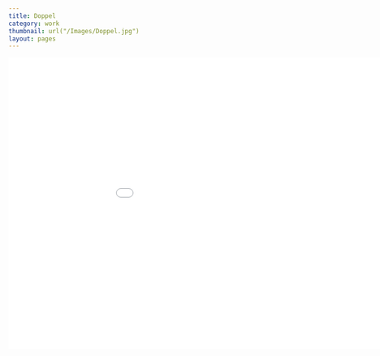```yaml
---
title: Doppel
category: work
thumbnail: url("/Images/Doppel.jpg")
layout: pages
---
```

<div style="text-align: center;">
<iframe src="//player.vimeo.com/video/64930657" width="1024" height="576" frameborder="0" webkitallowfullscreen mozallowfullscreen allowfullscreen></iframe>
</div>
